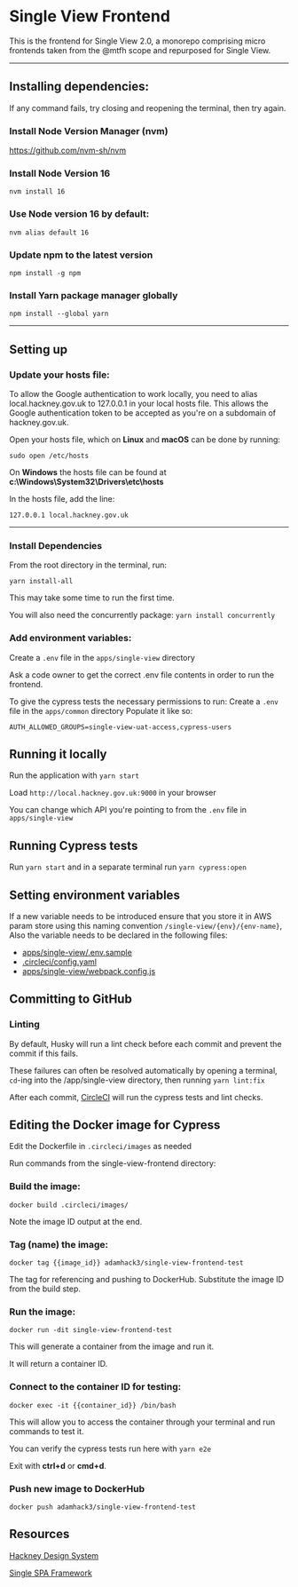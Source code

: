 # Single View Frontend

This is the frontend for Single View 2.0, a monorepo comprising micro
frontends taken from the @mtfh scope and repurposed for Single View.

<hr>

## Installing dependencies:
If any command fails, try closing and reopening the terminal, then try again.

### Install Node Version Manager (nvm)
https://github.com/nvm-sh/nvm

### Install Node Version 16

`nvm install 16`

### Use Node version 16 by default:

`nvm alias default 16`

### Update npm to the latest version

`npm install -g npm`

### Install Yarn package manager globally

`npm install --global yarn`

<hr>

## Setting up
### Update your hosts file:
To allow the Google authentication to work locally, you need to alias local.hackney.gov.uk to 127.0.0.1 in your local hosts file. This allows the Google authentication token to be accepted as you're on a subdomain of hackney.gov.uk.


Open your hosts file, which on **Linux** and **macOS** can be done by running:

`sudo open /etc/hosts`

On **Windows** the hosts file can be found at **c:\Windows\System32\Drivers\etc\hosts**

In the hosts file, add the line: 

`127.0.0.1 local.hackney.gov.uk`

<hr>

### Install Dependencies 

From the root directory in the terminal, run:

`yarn install-all`

This may take some time to run the first time.

You will also need the concurrently package:
`yarn install concurrently`

### Add environment variables:
Create a `.env` file in the `apps/single-view` directory

Ask a code owner to get the correct .env file contents in order to run the frontend.

To give the cypress tests the necessary permissions to run:
Create a `.env` file in the `apps/common` directory
Populate it like so:
```
AUTH_ALLOWED_GROUPS=single-view-uat-access,cypress-users
```

## Running it locally

Run the application with `yarn start`

Load `http://local.hackney.gov.uk:9000` in your browser

You can change which API you're pointing to from the `.env` file in `apps/single-view`

## Running Cypress tests

Run `yarn start` and in a separate terminal run `yarn cypress:open`

## Setting environment variables

If a new variable needs to be introduced ensure that you store it in AWS param store using this naming convention `/single-view/{env}/{env-name}`,
Also the variable needs to be declared in the following files:
- [apps/single-view/.env.sample](https://github.com/LBHackney-IT/single-view-frontend/blob/main/apps/single-view/.env.sample)
- [.circleci/config.yaml](https://github.com/LBHackney-IT/single-view-frontend/blob/main/.circleci/config.yml#L233)
- [apps/single-view/webpack.config.js](https://github.com/LBHackney-IT/single-view-frontend/blob/main/apps/single-view/webpack.config.js#L35)

## Committing to GitHub
### Linting
By default, Husky will run a lint check before each commit and prevent the commit if this fails.

These failures can often be resolved automatically by opening a terminal, `cd`-ing into the /app/single-view directory, then running `yarn lint:fix`

After each commit, [CircleCI](https://app.circleci.com/pipelines/github/LBHackney-IT/single-view-frontend) will run the cypress tests and lint checks.

## Editing the Docker image for Cypress
Edit the Dockerfile in `.circleci/images` as needed

Run commands from the single-view-frontend directory:

### Build the image:

`docker build .circleci/images/`

Note the image ID output at the end.

### Tag (name) the image:

`docker tag {{image_id}} adamhack3/single-view-frontend-test`

The tag for referencing and pushing to DockerHub. Substitute the image ID from the build step.

### Run the image:

`docker run -dit single-view-frontend-test`

This will generate a container from the image and run it.

It will return a container ID.

### Connect to the container ID for testing:

`docker exec -it {{container_id}} /bin/bash`

This will allow you to access the container through your terminal and run commands to test it.

You can verify the cypress tests run here with `yarn e2e`

Exit with **ctrl+d** or **cmd+d**.

### Push new image to DockerHub

`docker push adamhack3/single-view-frontend-test`


## Resources

[Hackney Design System](https://design-system.hackney.gov.uk/developing/installing-from-npm/)

[Single SPA Framework](https://single-spa.js.org/docs/getting-started-overview)
